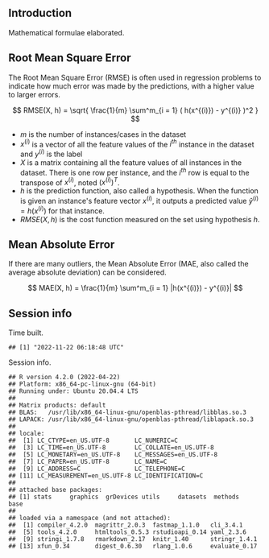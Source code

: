 ## Introduction

Mathematical formulae elaborated.

## Root Mean Square Error

The Root Mean Square Error (RMSE) is often used in regression problems
to indicate how much error was made by the predictions, with a higher
value to larger errors.

$$ RMSE(X, h) = \sqrt{ \frac{1}{m} \sum^m_{i = 1} ( h(x^{(i)}) - y^{(i)} )^2 } $$

-   $m$ is the number of instances/cases in the dataset
-   $x^{(i)}$ is a vector of all the feature values of the $i^{th}$
    instance in the dataset and $y^{(i)}$ is the label
-   $X$ is a matrix containing all the feature values of all instances
    in the dataset. There is one row per instance, and the $i^{th}$ row
    is equal to the transpose of $x^{(i)}$, noted $(x^{(i)})^T$.
-   $h$ is the prediction function, also called a hypothesis. When the
    function is given an instance's feature vector $x^{(i)}$, it outputs
    a predicted value $\hat{y}^{(i)} = h(x^{(i)})$ for that instance.
-   $RMSE(X,h)$ is the cost function measured on the set using
    hypothesis $h$.

## Mean Absolute Error

If there are many outliers, the Mean Absolute Error (MAE, also called
the average absolute deviation) can be considered.

$$ MAE(X, h) = \frac{1}{m} \sum^m_{i = 1} |h(x^{(i)}) - y^{(i)}| $$

## Session info

Time built.

    ## [1] "2022-11-22 06:18:48 UTC"

Session info.

    ## R version 4.2.0 (2022-04-22)
    ## Platform: x86_64-pc-linux-gnu (64-bit)
    ## Running under: Ubuntu 20.04.4 LTS
    ## 
    ## Matrix products: default
    ## BLAS:   /usr/lib/x86_64-linux-gnu/openblas-pthread/libblas.so.3
    ## LAPACK: /usr/lib/x86_64-linux-gnu/openblas-pthread/liblapack.so.3
    ## 
    ## locale:
    ##  [1] LC_CTYPE=en_US.UTF-8       LC_NUMERIC=C              
    ##  [3] LC_TIME=en_US.UTF-8        LC_COLLATE=en_US.UTF-8    
    ##  [5] LC_MONETARY=en_US.UTF-8    LC_MESSAGES=en_US.UTF-8   
    ##  [7] LC_PAPER=en_US.UTF-8       LC_NAME=C                 
    ##  [9] LC_ADDRESS=C               LC_TELEPHONE=C            
    ## [11] LC_MEASUREMENT=en_US.UTF-8 LC_IDENTIFICATION=C       
    ## 
    ## attached base packages:
    ## [1] stats     graphics  grDevices utils     datasets  methods   base     
    ## 
    ## loaded via a namespace (and not attached):
    ##  [1] compiler_4.2.0  magrittr_2.0.3  fastmap_1.1.0   cli_3.4.1      
    ##  [5] tools_4.2.0     htmltools_0.5.3 rstudioapi_0.14 yaml_2.3.6     
    ##  [9] stringi_1.7.8   rmarkdown_2.17  knitr_1.40      stringr_1.4.1  
    ## [13] xfun_0.34       digest_0.6.30   rlang_1.0.6     evaluate_0.17
